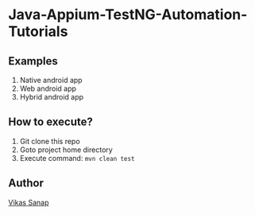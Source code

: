 # Java-Appium-TestNG-Automation-Tutorials

## Examples
1. Native android app
2. Web android app
3. Hybrid android app

## How to execute?
1. Git clone this repo
2. Goto project home directory
3. Execute command: `mvn clean test`

## Author
[Vikas Sanap](https://www.linkedin.com/in/vikassanap/)